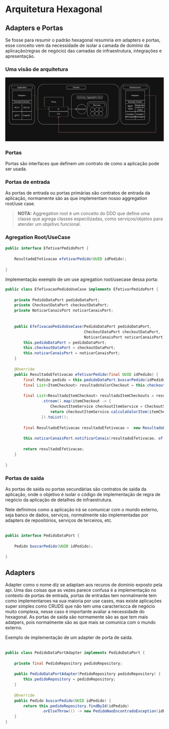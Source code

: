# Arquitetura Hexagonal 

## Adapters e Portas

Se fosse para resumir o padrão hexagonal resumiria em adapters e portas, 
esse conceito vem da necessidade de isolar a camada de domínio da aplicação(regras de negócio) das camadas
de infraestrutura, integrações e apresentação.

### Uma visão de arquitetura
![imagem](./imgs/arquitetura_hexagonal.png)

### Portas

Portas são interfaces que definem um contrato de como a aplicação pode ser usada.



### Portas de entrada

As portas de entrada ou portas primárias são contratos de entrada da aplicação, 
normamente são as que implementam nosso aggregation root/use case.

> **NOTA:** Aggregation root é um conceito do DDD que define uma classe que agrega classes especilizadas, 
> como serviços/objetos para atender um objetivo funcional.

### Agregation Root/UseCase

```java
public interface EfetivarPedidoPort {

    ResultadoEfetivacao efetivarPedido(UUID idPedido);

}
```
Implementação exemplo de um use agregation root/usecase dessa porta: 

```java
public class EfefivacaoPedidoUseCase implements EfetivarPedidoPort {

    private PedidoDataPort pedidoDataPort;
    private CheckoutDataPort checkoutDataPort;
    private NoticarCanaisPort noticarCanaisPort;


    public EfefivacaoPedidoUseCase(PedidoDataPort pedidoDataPort,
                                   CheckoutDataPort checkoutDataPort,
                                   NoticarCanaisPort noticarCanaisPort) {
        this.pedidoDataPort = pedidoDataPort;
        this.checkoutDataPort = checkoutDataPort;
        this.noticarCanaisPort = noticarCanaisPort;
    }

    @Override
    public ResultadoEfetivacao efetivarPedido(final UUID idPedido) {
        final Pedido pedido = this.pedidoDataPort.buscarPedido(idPedido);
        final List<ItemCheckout> resultadoValorCheckout = this.checkoutDataPort.buscarItensCheckout();

        final List<ResultadoItemCheckout> resultadoItemCheckouts = resultadoValorCheckout
                .stream().map(itemCheckout -> {
                    CheckoutItemService checkoutItemService = CheckoutStrategy.getStrategy(itemCheckout.tipoCheckout());
                    return checkoutItemService.calculaValorItem(itemCheckout, pedido);
                }).toList();

        final ResultadoEfetivacao resultadoEfetivacao =  new ResultadoEfetivacao(pedido, resultadoItemCheckouts);

        this.noticarCanaisPort.notificarCanais(resultadoEfetivacao, of(SMS, EMAIL, WHATSAPP));

        return resultadoEfetivacao;
    }
    
}
```

### Portas de saída

As portas de saída ou portas secundárias são contratos de saída da aplicação, 
onde o objetivo é isolar o código de implementação de regra de negócio da aplicação de detalhes de infraestrutura.

Nele definimos como a aplicação irá se comunicar com o mundo externo, 
seja banco de dados, serviços, normalmente são implementadas por adapters de repositórios, serviços de terceiros, etc.



```java

public interface PedidoDataPort {

    Pedido buscarPedido(UUID idPedido);

}   
```

## Adapters

Adapter como o nome diz se adaptam aos recuros de dominio exposto pela api.
Uma das coisas que as vezes parece confusa é a implementação no contexto de portas de entrada,
portas de entradas tem normalmente tem como implementaroes na sua maioria por use cases, 
mas existe aplicações super simples como CRUDS que não tem 
uma caracteriscca de negócio muito complexa, nesse caso é importante avaliar a necessidade do hexagonal.
As portas de saida são normamente são as que tem mais adatpers, pois normalmente são as que mais se comunica com o mundo externo. 

Exemplo de implementação de um adapter de porta de saida.

```java

public class PedidoDataPortAdapter implements PedidoDataPort {

    private final PedidoRepository pedidoRepository;

    public PedidoDataPortAdapter(PedidoRepository pedidoRepository) {
        this.pedidoRepository = pedidoRepository;
    }

    @Override
    public Pedido buscarPedido(UUID idPedido) {
        return this.pedidoRepository.findById(idPedido)
                .orElseThrow(() -> new PedidoNaoEncontradoException(idPedido));
    }
}

```